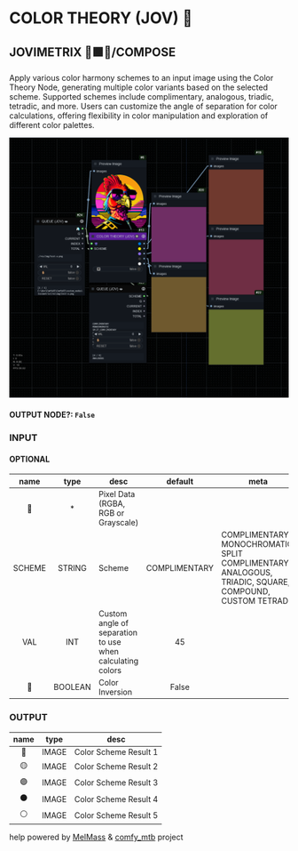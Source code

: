 # COLOR THEORY (JOV) 🛞

## JOVIMETRIX 🔺🟩🔵/COMPOSE

Apply various color harmony schemes to an input image using the Color Theory Node, generating multiple color variants based on the selected scheme. Supported schemes include complimentary, analogous, triadic, tetradic, and more. Users can customize the angle of separation for color calculations, offering flexibility in color manipulation and exploration of different color palettes.

![COLOR THEORY](https://raw.githubusercontent.com/Amorano/Jovimetrix-examples/master/node/COLOR%20THEORY/COLOR%20THEORY.png)

#### OUTPUT NODE?: `False`

### INPUT

#### OPTIONAL

name | type | desc | default | meta
:---:|:---:|---|:---:|---
👾 | * | Pixel Data (RGBA, RGB or Grayscale) |  | 
SCHEME | STRING | Scheme | COMPLIMENTARY | COMPLIMENTARY, MONOCHROMATIC, SPLIT<br>COMPLIMENTARY, ANALOGOUS, TRIADIC, SQUARE,<br>COMPOUND, CUSTOM TETRAD
VAL | INT | Custom angle of separation to use when<br>calculating colors | 45 | 
🔳 | BOOLEAN | Color Inversion | False | 

### OUTPUT

name | type | desc
:---:|:---:|---
🔵 | IMAGE | Color Scheme Result 1 
🟡 | IMAGE | Color Scheme Result 2 
🟣 | IMAGE | Color Scheme Result 3 
⚫️ | IMAGE | Color Scheme Result 4 
⚪ | IMAGE | Color Scheme Result 5 

help powered by [MelMass](https://github.com/melMass) & [comfy_mtb](https://github.com/melMass/comfy_mtb) project